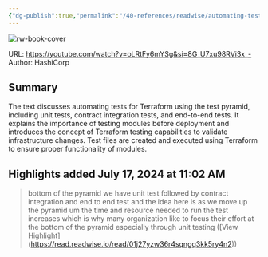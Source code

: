 ```yaml
---
{"dg-publish":true,"permalink":"/40-references/readwise/automating-tests-for-terraform/","tags":["rw/articles"]}
---
```


![rw-book-cover](https://i.ytimg.com/vi/oLRtFy6mYSg/maxresdefault.jpg)
  
URL: https://youtube.com/watch?v=oLRtFy6mYSg&si=8G_U7xu98RVi3x_-
Author: HashiCorp

## Summary

The text discusses automating tests for Terraform using the test pyramid, including unit tests, contract integration tests, and end-to-end tests. It explains the importance of testing modules before deployment and introduces the concept of Terraform testing capabilities to validate infrastructure changes. Test files are created and executed using Terraform to ensure proper functionality of modules.

## Highlights added July 17, 2024 at 11:02 AM
>bottom of the pyramid we have unit test followed by contract integration and end
>to end test and the idea here is as we move up the pyramid um the time and resource needed to run the test increases which is why many organization like to focus their effort at the bottom of the pyramid especially through unit testing ([View Highlight] (https://read.readwise.io/read/01j27yzw36r4sqngq3kk5ry4n2))


